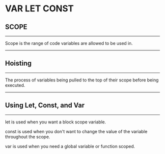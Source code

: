 # VAR LET CONST 

## SCOPE 

---
Scope is the range of code variables are allowed to be used in. 

---

## Hoisting

--- 
The process of variables being pulled to the top of their scope before being executed. 

---

## Using Let, Const, and Var

---
let is used when you want a block scope variable.  

const is used when you don't want to change the value of the variable throughout the scope. 

var is used when you need a global variable or function scoped. 